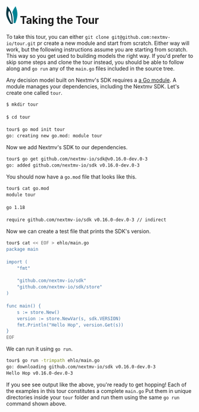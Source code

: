 # ![ears](../img/ears.png) Taking the Tour

To take this tour, you can either `git clone git@github.com:nextmv-io/tour.git`
pr create a new module and start from scratch. Either way will work, but the
following instructions assume you are starting from scratch. This way so you get
used to building models the right way. If you'd prefer to skip some steps and
clone the tour instead, you should be able to follow along and `go run` any of
the `main.go` files included in the source tree.

Any decision model built on Nextmv's SDK requires a [a Go module][modules]. A
module manages your dependencies, including the Nextmv SDK. Let's create one
called `tour`.

```bash
$ mkdir tour

$ cd tour

tour$ go mod init tour
go: creating new go.mod: module tour
```

Now we add Nextmv's SDK to our dependencies.

```bash
tour$ go get github.com/nextmv-io/sdk@v0.16.0-dev.0-3
go: added github.com/nextmv-io/sdk v0.16.0-dev.0-3
```

You should now have a `go.mod` file that looks like this.

```bash
tour$ cat go.mod
module tour

go 1.18

require github.com/nextmv-io/sdk v0.16.0-dev.0-3 // indirect
```

Now we can create a test file that prints the SDK's version.

```bash
tour$ cat << EOF > ehlo/main.go
package main

import (
	"fmt"

	"github.com/nextmv-io/sdk"
	"github.com/nextmv-io/sdk/store"
)

func main() {
	s := store.New()
	version := store.NewVar(s, sdk.VERSION)
	fmt.Println("Hello Hop", version.Get(s))
}
EOF
```

We can run it using `go run`.

```bash
tour$ go run -trimpath ehlo/main.go
go: downloading github.com/nextmv-io/sdk v0.16.0-dev.0-3
Hello Hop v0.16.0-dev.0-3
```

If you see see output like the above, you're ready to get hopping! Each of the
examples in this tour constitutes a complete `main.go` Put them in unique
directories  inside your `tour` folder and run them using the same `go run`
command shown above.

[modules]: https://go.dev/blog/using-go-modules
